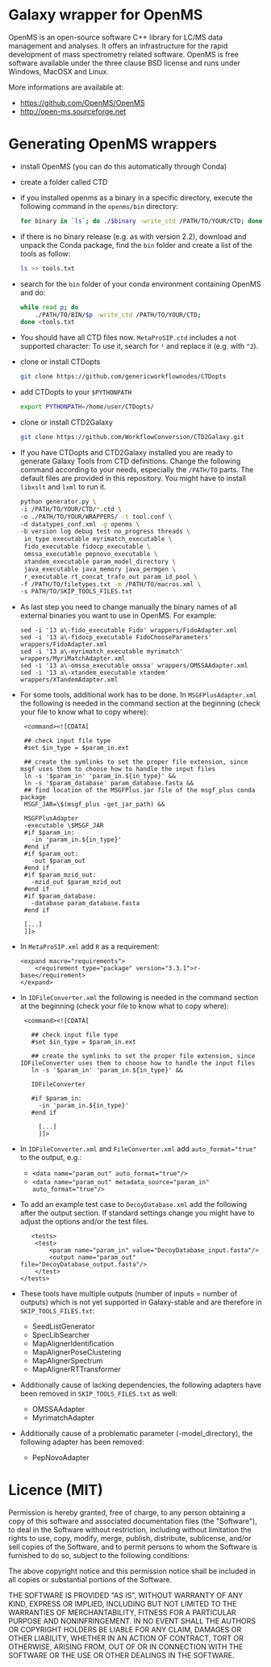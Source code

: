 Galaxy wrapper for OpenMS
=========================

OpenMS is an open-source software C++ library for LC/MS data management and analyses.
It offers an infrastructure for the rapid development of mass spectrometry related software.
OpenMS is free software available under the three clause BSD license and runs under Windows, MacOSX and Linux.

More informations are available at:

 * https://github.com/OpenMS/OpenMS
 * http://open-ms.sourceforge.net


Generating OpenMS wrappers
==========================

 * install OpenMS (you can do this automatically through Conda)
 * create a folder called CTD
 * if you installed openms as a binary in a specific directory, execute the following command in the `openms/bin` directory:
    
    ```bash
    for binary in `ls`; do ./$binary -write_ctd /PATH/TO/YOUR/CTD; done;
    ```
    
 * if there is no binary release (e.g. as with version 2.2), download and unpack the Conda package, find the `bin` folder and create a list of the tools as follow:
 
    ```bash
    ls >> tools.txt
    ```
    
 * search for the `bin` folder of your conda environment containing OpenMS and do:
 
    ```bash
    while read p; do
        ./PATH/TO/BIN/$p -write_ctd /PATH/TO/YOUR/CTD;
    done <tools.txt
    ```
    
 * You should have all CTD files now. `MetaProSIP.ctd` includes a not supported character: To use it, search for `²` and replace it (e.g. with `^2`).

 * clone or install CTDopts

    ```bash
    git clone https://github.com/genericworkflownodes/CTDopts
    ```

 * add CTDopts to your `$PYTHONPATH`

    ```bash
    export PYTHONPATH=/home/user/CTDopts/
    ```

 * clone or install CTD2Galaxy

    ```bash
    git clone https://github.com/WorkflowConversion/CTD2Galaxy.git
    ```
    
 * If you have CTDopts and CTD2Galaxy installed you are ready to generate Galaxy Tools from CTD definitions. Change the following command according to your needs, especially the `/PATH/TO` parts. The default files are provided in this repository. You might have to install `libxslt` and `lxml` to run it.

    ```bash
    python generator.py \ 
    -i /PATH/TO/YOUR/CTD/*.ctd \
    -o ./PATH/TO/YOUR/WRAPPERS/ -t tool.conf \
    -d datatypes_conf.xml -g openms \
    -b version log debug test no_progress threads \
     in_type executable myrimatch_executable \
     fido_executable fidocp_executable \
     omssa_executable pepnovo_executable \
     xtandem_executable param_model_directory \
     java_executable java_memory java_permgen \
     r_executable rt_concat_trafo_out param_id_pool \
    -f /PATH/TO/filetypes.txt -m /PATH/TO/macros.xml \
    -s PATH/TO/SKIP_TOOLS_FILES.txt
    ```


 * As last step you need to change manually the binary names of all external binaries you want to use in OpenMS. For example:

    ```
    sed -i '13 a\-fido_executable Fido' wrappers/FidoAdapter.xml
    sed -i '13 a\-fidocp_executable FidoChooseParameters' wrappers/FidoAdapter.xml
    sed -i '13 a\-myrimatch_executable myrimatch' wrappers/MyriMatchAdapter.xml
    sed -i '13 a\-omssa_executable omssa' wrappers/OMSSAAdapter.xml
    sed -i '13 a\-xtandem_executable xtandem' wrappers/XTandemAdapter.xml
    ```
    
 * For some tools, additional work has to be done. In `MSGFPlusAdapter.xml` the following is needed in the command section at the beginning (check your file to know what to copy where):
 
   ```
    <command><![CDATA[

    ## check input file type
    #set $in_type = $param_in.ext

    ## create the symlinks to set the proper file extension, since msgf uses them to choose how to handle the input files
    ln -s '$param_in' 'param_in.${in_type}' &&
    ln -s '$param_database' param_database.fasta &&
    ## find location of the MSGFPlus.jar file of the msgf_plus conda package
    MSGF_JAR=\$(msgf_plus -get_jar_path) &&

    MSGFPlusAdapter
    -executable \$MSGF_JAR
    #if $param_in:
      -in 'param_in.${in_type}'
    #end if
    #if $param_out:
      -out $param_out
    #end if
    #if $param_mzid_out:
      -mzid_out $param_mzid_out
    #end if
    #if $param_database:
      -database param_database.fasta
    #end if
    
    [...]
    ]]>
    ```
    
 * In `MetaProSIP.xml` add `R` as a requirement:
 
   ```
   <expand macro="requirements">
       <requirement type="package" version="3.3.1">r-base</requirement>
   </expand>
   ```
   
 * In `IDFileConverter.xml` the following is needed in the command section at the beginning (check your file to know what to copy where):
 
   ```
    <command><![CDATA[
   
      ## check input file type
      #set $in_type = $param_in.ext

      ## create the symlinks to set the proper file extension, since IDFileConverter uses them to choose how to handle the input files
      ln -s '$param_in' 'param_in.${in_type}' &&

      IDFileConverter

      #if $param_in:
        -in 'param_in.${in_type}'
      #end if

        [...]
        ]]>
    ```

 * In `IDFileConverter.xml` and `FileConverter.xml` add `auto_format="true"` to the output, e.g.:
 
   - `<data name="param_out" auto_format="true"/>`
   - `<data name="param_out" metadata_source="param_in" auto_format="true"/>`
        
 * To add an example test case to `DecoyDatabase.xml` add the following after the output section. If standard settings change you might have to adjust the options and/or the test files.
 
    ```
       <tests>
        <test>
            <param name="param_in" value="DecoyDatabase_input.fasta"/>
            <output name="param_out" file="DecoyDatabase_output.fasta"/>
        </test>
    </tests>
    ```
    

 * These tools have multiple outputs (number of inputs = number of outputs) which is not yet supported in Galaxy-stable and are therefore in `SKIP_TOOLS_FILES.txt`:
    * SeedListGenerator
    * SpecLibSearcher
    * MapAlignerIdentification
    * MapAlignerPoseClustering
    * MapAlignerSpectrum
    * MapAlignerRTTransformer
    
 * Additionally cause of lacking dependencies, the following adapters have been removed in `SKIP_TOOLS_FILES.txt` as well:
    * OMSSAAdapter
    * MyrimatchAdapter
    
 * Additionally cause of a problematic parameter (-model_directory), the following adapter has been removed:
    * PepNovoAdapter


Licence (MIT)
=============

Permission is hereby granted, free of charge, to any person obtaining a copy
of this software and associated documentation files (the "Software"), to deal
in the Software without restriction, including without limitation the rights
to use, copy, modify, merge, publish, distribute, sublicense, and/or sell
copies of the Software, and to permit persons to whom the Software is
furnished to do so, subject to the following conditions:

The above copyright notice and this permission notice shall be included in
all copies or substantial portions of the Software.

THE SOFTWARE IS PROVIDED "AS IS", WITHOUT WARRANTY OF ANY KIND, EXPRESS OR
IMPLIED, INCLUDING BUT NOT LIMITED TO THE WARRANTIES OF MERCHANTABILITY,
FITNESS FOR A PARTICULAR PURPOSE AND NONINFRINGEMENT. IN NO EVENT SHALL THE
AUTHORS OR COPYRIGHT HOLDERS BE LIABLE FOR ANY CLAIM, DAMAGES OR OTHER
LIABILITY, WHETHER IN AN ACTION OF CONTRACT, TORT OR OTHERWISE, ARISING FROM,
OUT OF OR IN CONNECTION WITH THE SOFTWARE OR THE USE OR OTHER DEALINGS IN
THE SOFTWARE.

